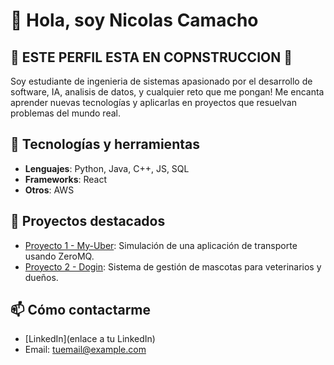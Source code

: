 # 👋 Hola, soy Nicolas Camacho
## 🚧 ESTE PERFIL ESTA EN COPNSTRUCCION 🚧

Soy estudiante de ingenieria de sistemas apasionado por el desarrollo de software, IA, analisis de datos, y cualquier reto que me pongan! Me encanta aprender nuevas tecnologías y aplicarlas en proyectos que resuelvan problemas del mundo real.

## 🚀 Tecnologías y herramientas
- **Lenguajes**: Python, Java, C++, JS, SQL
- **Frameworks**: React
- **Otros**: AWS

## 🌟 Proyectos destacados
- [Proyecto 1 - My-Uber](enlace): Simulación de una aplicación de transporte usando ZeroMQ.
- [Proyecto 2 - Dogin](enlace): Sistema de gestión de mascotas para veterinarios y dueños.

## 📫 Cómo contactarme
- [LinkedIn](enlace a tu LinkedIn)
- Email: [tuemail@example.com](mailto:tuemail@example.com)
